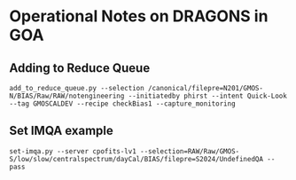 # Operational Notes on DRAGONS in GOA

## Adding to Reduce Queue

`add_to_reduce_queue.py --selection /canonical/filepre=N201/GMOS-N/BIAS/Raw/RAW/notengineering --initiatedby phirst --intent Quick-Look --tag GMOSCALDEV --recipe checkBias1 --capture_monitoring`


## Set IMQA example
`set-imqa.py --server cpofits-lv1 --selection=RAW/Raw/GMOS-S/low/slow/centralspectrum/dayCal/BIAS/filepre=S2024/UndefinedQA --pass`
